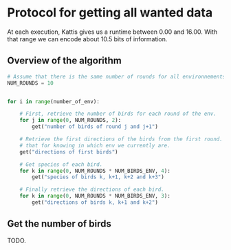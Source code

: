 # Protocol for getting all wanted data

At each execution, Kattis gives us a runtime between 0.00 and 16.00. With that
range we can encode about 10.5 bits of information.


## Overview of the algorithm

```py
# Assume that there is the same number of rounds for all environnements.
NUM_ROUNDS = 10


for i in range(number_of_env):

    # First, retrieve the number of birds for each round of the env.
    for j in range(0, NUM_ROUNDS, 2):
        get("number of birds of round j and j+1")

    # Retrieve the first directions of the birds from the first round. We do
    # that for knowing in which env we currently are.
    get("directions of first birds")

    # Get species of each bird.
    for k in range(0, NUM_ROUNDS * NUM_BIRDS_ENV, 4):
        get("species of birds k, k+1, k+2 and k+3")

    # Finally retrieve the directions of each bird.
    for k in range(0, NUM_ROUNDS * NUM_BIRDS_ENV, 3):
        get("directions of birds k, k+1 and k+2")
```


## Get the number of birds

TODO.
